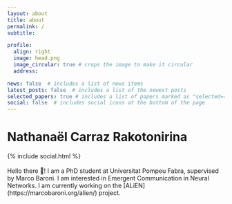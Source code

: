 ```yaml
---
layout: about
title: about
permalink: /
subtitle: 

profile:
  align: right
  image: head.png
  image_circular: true # crops the image to make it circular
  address: 

news: false  # includes a list of news items
latest_posts: false  # includes a list of the newest posts
selected_papers: true # includes a list of papers marked as "selected={true}"
social: false  # includes social icons at the bottom of the page
---
```

# Nathanaël Carraz Rakotonirina
<div class="contact-icons">
    {% include social.html %}
  </div>
<br>
Hello there 👋! I am a PhD student at Universitat Pompeu Fabra, supervised by Marco Baroni. I am interested in Emergent Communication in Neural Networks. I am currently working on the [ALiEN](https://marcobaroni.org/alien/) project.









